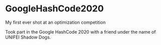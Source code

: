 # GoogleHashCode2020
My first ever shot at an optimization competition

Took part in the Google HashCode 2020 with a friend under the name of UNIFEI Shadow Dogs.
